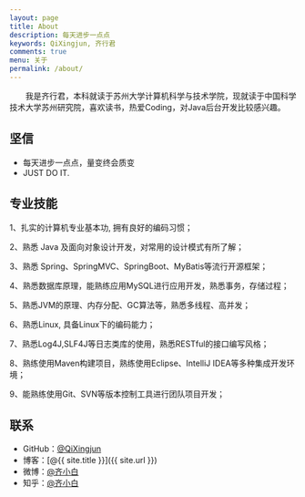 ```yaml
---
layout: page
title: About
description: 每天进步一点点
keywords: QiXingjun, 齐行君
comments: true
menu: 关于
permalink: /about/
---
```


　　我是齐行君，本科就读于苏州大学计算机科学与技术学院，现就读于中国科学技术大学苏州研究院，喜欢读书，热爱Coding，对Java后台开发比较感兴趣。

## 坚信

* 每天进步一点点，量变终会质变
* JUST DO IT.

## 专业技能

1、扎实的计算机专业基本功, 拥有良好的编码习惯；

2、熟悉 Java 及面向对象设计开发，对常用的设计模式有所了解；

3、熟悉 Spring、SpringMVC、SpringBoot、MyBatis等流行开源框架；

4、熟悉数据库原理，能熟练应用MySQL进行应用开发，熟悉事务，存储过程；

5、熟悉JVM的原理、内存分配、GC算法等，熟悉多线程、高并发；

6、熟悉Linux, 具备Linux下的编码能力；

7、熟悉Log4J,SLF4J等日志类库的使用，熟悉RESTful的接口编写风格；

8、熟练使用Maven构建项目，熟练使用Eclipse、IntelliJ IDEA等多种集成开发环境；

9、能熟练使用Git、SVN等版本控制工具进行团队项目开发；



## 联系

* GitHub：[@QiXingjun](https://github.com/QiXingjun)
* 博客：[@{{ site.title }}]({{ site.url }})
* 微博：[@齐小白](http://weibo.com/henry2to2)
* 知乎：[@齐小白](http://www.zhihu.com/people/qi-xiao-bai-54)



